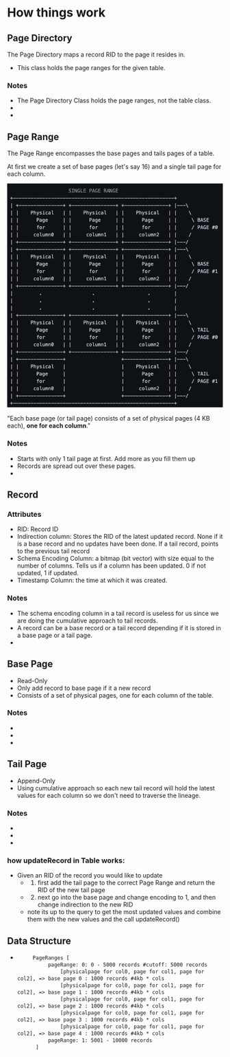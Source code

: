 # How things work

## Page Directory

The Page Directory maps a record RID to the page it resides in.

- This class holds the page ranges for the given table.

### Notes

- The Page Directory Class holds the page ranges, not the table class.
-
-

## Page Range

The Page Range encompasses the base pages and tails pages of a table.

At first we create a set of base pages (let's say 16) and a single tail page for each column.

![Page Range Img](images/pageRange1.png)

"Each base page (or tail page) consists of a set of physical pages (4 KB each), <b>one for each column</b>."


### Notes

- Starts with only 1 tail page at first. Add more as you fill them up
- Records are spread out over these pages.
-

## Record

### Attributes

- RID: Record ID
- Indirection column: Stores the RID of the latest updated record. None if it is a base record and no updates have been done. If a tail record, points to the previous tail record
- Schema Encoding Column: a bitmap (bit vector) with size equal to the number of columns. Tells us if a column has been updated. 0 if not updated, 1 if updated.
- Timestamp Column: the time at which it was created.

### Notes

- The schema encoding column in a tail record is useless for us since we are doing the cumulative approach to tail records.
- A record can be a base record or a tail record depending if it is stored in a base page or a tail page.
-

## Base Page

- Read-Only
- Only add record to base page if it a new record
- Consists of a set of physical pages, one for each column of the table.

### Notes

-
-
-

## Tail Page

- Append-Only
- Using cumulative approach so each new tail record will hold the latest values for each column so we don't need to traverse the lineage.

### Notes

-
-
-

### how updateRecord in Table works:
      
- Given an RID of the record you would like to update
    - 1. first add the tail page to the correct Page Range and return the RID of the new tail page
    - 2. next go into the base page and change encoding to 1, and then change indirection to the new RID
    - note its up to the query to get the most updated values and combine them with the new values and the call updateRecord()

## Data Structure
-          PageRanges [
                pageRange: 0: 0 - 5000 records #cutoff: 5000 records 
                    [physicalpage for col0, page for col1, page for col2], => base page 0 : 1000 records #4kb * cols
                    [physicalpage for col0, page for col1, page for col2], => base page 1 : 1000 records #4kb * cols
                    [physicalpage for col0, page for col1, page for col2], => base page 2 : 1000 records #4kb * cols
                    [physicalpage for col0, page for col1, page for col2], => base page 3 : 1000 records #4kb * cols
                    [physicalpage for col0, page for col1, page for col2], => base page 4 : 1000 records #4kb * cols
                pageRange: 1: 5001 - 10000 records
            ]
